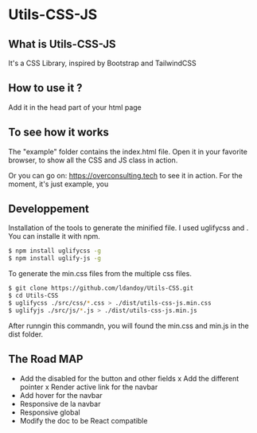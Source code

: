 # Utils-CSS-JS

## What is Utils-CSS-JS

It's a CSS Library, inspired by Bootstrap and TailwindCSS


## How to use it ?

Add it in the head part of your html page

<link href="https://overconsulting.tech/utils-css-js.min.css" rel="stylesheet" />
<script type="javascript" href="https://overconsulting.tech/utils-css-js.min.js"></script>


## To see how it works

The "example" folder contains the index.html file. Open it in your favorite browser, to show all the CSS and JS class in action.

Or you can go on: https://overconsulting.tech to see it in action. For the moment, it's just example, you 


## Developpement

Installation of the tools to generate the minified file. I used uglifycss and . You can installe it with npm.

```bash
$ npm install uglifycss -g
$ npm install uglify-js -g
```
To generate the min.css files from the multiple css files.

```bash
$ git clone https://github.com/ldandoy/Utils-CSS.git
$ cd Utils-CSS
$ uglifycss ./src/css/*.css > ./dist/utils-css-js.min.css
$ uglifyjs ./src/js/*.js > ./dist/utils-css-js.min.js
```
After runngin this commandn, you will found the min.css and min.js in the dist folder.

## The Road MAP

- Add the disabled for the button and other fields
x Add the different pointer
x Render active link for the navbar
- Add hover for the navbar
- Responsive de la navbar
- Responsive global
- Modify the doc to be React compatible